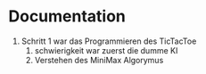 # Documentation

1. Schritt 1 war das Programmieren des TicTacToe
   1. schwierigkeit war zuerst die dumme KI
   2. Verstehen des MiniMax Algorymus
